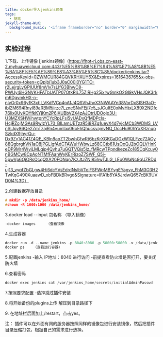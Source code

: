 ```yaml
---
title: docker导入jenkins镜像
tags:
  - 随笔
jekyll-theme-WuK:
  background_music: '<iframe frameborder="no" border="0" marginwidth="0" marginheight="0" width=100% height=86 src="//music.163.com/outchain/player?type=2&id=27876158&auto=0&height=66"></iframe>'
---
```


## 实验过程
1.下载、上传镜像
[jenkins镜像]（https://fhpt-rj.obs.cn-east-2.myhuaweicloud.com:443/%E5%B8%B8%E7%94%A8%E7%A8%8B%E5%BA%8F%E5%AE%89%E8%A3%85%E5%8C%85/docker/jenkins.tar?AccessKeyId=0ZWMCUR84GQVKRHXUY6X&Expires=1616436765&x-obs-security-token=gQpjbi1ub3J0aC00i0YG1TO-r2LejrgLyGPIUUf8mVlv7sLIfG3BhwC8-PWUy4iHGNVKHFATbUATP07OtkRiL75ZlRHg25jxrwGmkO2GI9kVHsJQK3rkm6DgvmkHX-n-nlyOr0x96yfK3xtII_VKdfVCp4pA1J4QSVhJhvX3NWAAYn38VorDxSISH3aO-ibl2M694RnyI89aRBM5jirzc7LzneSNvFEji7e5_sJCuIfE0oMvHtxLX89X2NDfc76lix0UyKOYfkKYjKm2P6lXUBbV2X4zAJOtrUDOojo3U-U3MZXSHWihwtpnYCYcRpLFsl5vUADxQfMDPcIs-HcjRZojMGAs9RwlzYL70_BILamUETzzR5i8RZg1uevX4d7yjcMCb3WDMS_LVnSIJgv86Qe2ZmTzajRn4yumIax06oEhQhucsvajnvNQ_OccHu90hYxXRznupSzkdX9jhyrQu-Dx9Zy1AC41Z4QE_KBln8aqZT2bwhGfwRt6bzKrXGKGaDGxW1QLFze72ACy88QgbrghVN1aO8jPGLIgfAdCTAWuHWbwLz68CCtb61UsOoQJ2bOQLVHnKeDP9Mr4WviLMLqip4Qvhu7uGQTVQis5Iz_fMRcwTPpndkezeZo185CqKcuy0nBGMCw8CpAoNTMfFAanWyKErRizoZ7SWF_Q5i-5pwVp6OjORsOcgQXA20FONqn7KzJtJZNl85hwTJLG_LEo0WaNc9qUZRDd-uj13_vyqfZbGLgw4Hi6dcYVsEdrdNslbVToiFSFWqMBYvgEYagvy_FhM3O3H2TwKqG490XuaawD_xbFBDkBRvgd&Signature=lFA1b6YA5JrdwQ657cBK9UVD0l4%3D）

2.创建数据存放目录
```c
# mkdir -p /data/jenkins_home/
#chown -R 1000:1000 /data/jenkins_home/
```

3.docker load --input 包名称 （导入镜像）
```c
-docker images     （查看镜像
```

4.生成容器
```c
docker run -d --name jenkins -p 8040:8080 -p 50000:50000 -v /data/jenkins_home:/var/jenkins_home jenkins/jenkins:2.222.3-centos
docker ps    （查看运行容器）
```
5.配置jenkins
-输入 IP地址：8040 进行访问
-前提查看防火墙是否打开，要关闭防火墙

6.查看密码
```c
docker exec jenkins cat /var/jenkins_home/secrets/initialAdminPasswd
```

7.按照要求配置
-选择跳过插件安装

8.将开始备份的plugins上传 解压到目录路径下

9. 在地址栏后面加上/restart，点击yes。

注： 插件可以在外面有网的服务器按照同样的镜像包进行安装镜像，然后把插件目录压缩打包，根据自己的需求进行选择。


